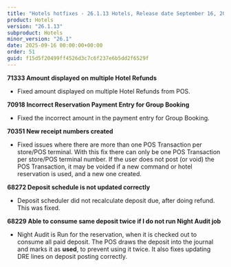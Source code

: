 ```yaml
---
title: "Hotels hotfixes - 26.1.13 Hotels, Release date September 16, 2025 - Hotfixes"
product: Hotels
version: "26.1.13"
subproduct: Hotels
minor_version: "26.1"
date: 2025-09-16 00:00:00+00:00
order: 51
guid: f15d5f20499ff4526d3c7c6f237e6b5dd2f6529f
---
```


<strong>71333 Amount displayed on multiple Hotel Refunds</strong>
<ul><li>Fixed amount displayed on multiple Hotel Refunds from POS.</li></ul>
<strong>70918 Incorrect Reservation Payment Entry for Group Booking</strong>
<ul><li>Fixed the incorrect amount in the payment entry for Group Booking.</li></ul>
<strong>70351 New receipt numbers created</strong>
<ul><li>Fixed issues where there are more than one POS Transaction per store/POS terminal. With this fix there can only be one POS Transaction per store/POS terminal number.  If the user does not post (or void) the POS Transaction, it may be voided if a new command or hotel reservation is used, and a new one created.</li></ul>
<strong>68272 Deposit schedule is not updated correctly</strong>
<ul><li>Deposit scheduler did not recalculate deposit due, after doing refund. This was fixed.</li></ul>
<strong>68229 Able to consume same deposit twice if I do not run Night Audit job</strong>
<ul><li>Night Audit is Run for the reservation, when it is checked out to consume all paid deposit.  The POS draws the deposit into the journal and marks it as <b>used</b>, to prevent using it twice. It also fixes updating DRE lines on deposit posting correctly.</li></ul>
